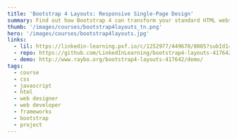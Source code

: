 ```yaml
---
title: 'Bootstrap 4 Layouts: Responsive Single-Page Design'
summary: Find out how Bootstrap 4 can transform your standard HTML websites into inspired single-page designs.
thumb: '/images/courses/bootstrap4layouts_tn.png'
hero: '/images/courses/bootstrap4layouts.jpg'
links:
  - lil: https://linkedin-learning.pxf.io/c/1252977/449670/8005?subId1=linkedin&u=https%3A%2F%2Fwww.linkedin.com%2Flearning%2Fbootstrap-4-layouts-responsive-single-page-design
  - repo: https://github.com/LinkedInLearning/bootstrap4-layouts-417642
  - demo: http://www.raybo.org/bootstrap4-layouts-417642/demo/
tags:
  - course
  - css
  - javascript
  - html
  - web designer
  - web developer
  - frameworks
  - bootstrap
  - project
---
```

